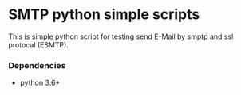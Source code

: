# SMTP python simple scripts

This is simple python script for testing send E-Mail by smptp and ssl protocal (ESMTP). 

### Dependencies
- python 3.6+
